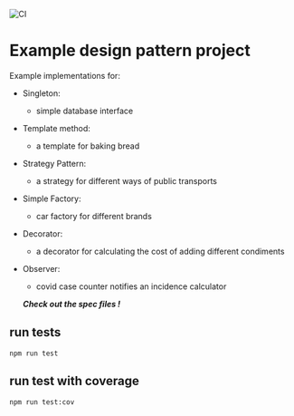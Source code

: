 ![CI](https://github.com/satv0878/pattern/workflows/CI/badge.svg?branch=master)

# Example design pattern project

Example implementations for:

-   Singleton:
    -   simple database interface
-   Template method:
    -   a template for baking bread
-   Strategy Pattern:
    -   a strategy for different ways of public transports
-   Simple Factory:
    -   car factory for different brands
-   Decorator:
    -   a decorator for calculating the cost of adding different condiments
-   Observer:

    -   covid case counter notifies an incidence calculator

    **_Check out the spec files !_**

## run tests

```shell
npm run test
```

## run test with coverage

```shell
npm run test:cov
```
